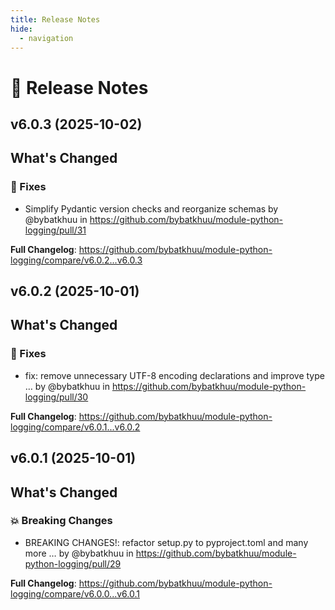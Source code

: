 ```yaml
---
title: Release Notes
hide:
  - navigation
---
```


# 📌 Release Notes

## v6.0.3 (2025-10-02)

<!-- Release notes generated using configuration in .github/release.yml at v6.0.3 -->

## What's Changed
### 🐛 Fixes
* Simplify Pydantic version checks and reorganize schemas by @bybatkhuu in https://github.com/bybatkhuu/module-python-logging/pull/31


**Full Changelog**: https://github.com/bybatkhuu/module-python-logging/compare/v6.0.2...v6.0.3

## v6.0.2 (2025-10-01)

<!-- Release notes generated using configuration in .github/release.yml at v6.0.2 -->

## What's Changed
### 🐛 Fixes
* fix: remove unnecessary UTF-8 encoding declarations and improve type … by @bybatkhuu in https://github.com/bybatkhuu/module-python-logging/pull/30


**Full Changelog**: https://github.com/bybatkhuu/module-python-logging/compare/v6.0.1...v6.0.2

## v6.0.1 (2025-10-01)

<!-- Release notes generated using configuration in .github/release.yml at v6.0.1 -->

## What's Changed
### 💥 Breaking Changes
* BREAKING CHANGES!: refactor setup.py to pyproject.toml and many more … by @bybatkhuu in https://github.com/bybatkhuu/module-python-logging/pull/29


**Full Changelog**: https://github.com/bybatkhuu/module-python-logging/compare/v6.0.0...v6.0.1
